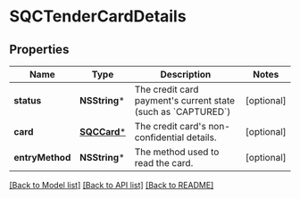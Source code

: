 # SQCTenderCardDetails

## Properties
Name | Type | Description | Notes
------------ | ------------- | ------------- | -------------
**status** | **NSString*** | The credit card payment&#39;s current state (such as &#x60;CAPTURED&#x60;) | [optional] 
**card** | [**SQCCard***](SQCCard.md) | The credit card&#39;s non-confidential details. | [optional] 
**entryMethod** | **NSString*** | The method used to read the card. | [optional] 

[[Back to Model list]](../README.md#documentation-for-models) [[Back to API list]](../README.md#documentation-for-api-endpoints) [[Back to README]](../README.md)


